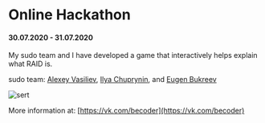 # Online Hackathon </beCoder>
#### 30.07.2020 - 31.07.2020

My sudo team and I have developed a game that interactively helps explain what RAID is.

sudo team: [Alexey Vasiliev](https://github.com/vasilievan), [Ilya Chuprynin](https://github.com/Valaubr), and [Eugen Bukreev](https://github.com/eugenpolytechnic)

![sert](https://github.com/eugenpolytechnic/hackatons/blob/master/%3CbeCoder%3E/%D0%A1%D0%B5%D1%80%D1%82%D0%B8%D1%84%D0%B8%D0%BA%D0%B0%D1%82.png)

More information at: [https://vk.com/becoder](https://vk.com/becoder)

